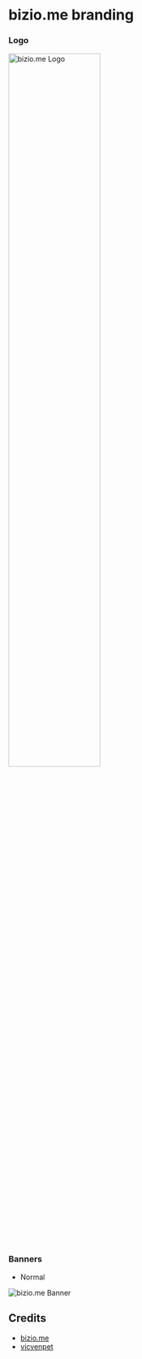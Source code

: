 # bizio.me branding

### Logo
<img src="/branding/blob/main/branding/main/logo/b_logo_black.png" width="60%" height="60%" title="bizio.me Logo">

### Banners
- Normal
<img src="/main/banner/b_banner_git.png" title="bizio.me Banner">

## Credits
- [bizio.me](https://github.com/bizio-me)
- [vicvenpet](https://github.com/vicvenpet)
